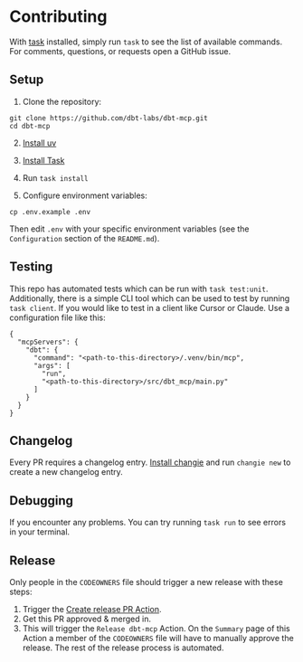 # Contributing

With [task](https://taskfile.dev/) installed, simply run `task` to see the list of available commands. For comments, questions, or requests open a GitHub issue.

## Setup

1. Clone the repository:
```shell
git clone https://github.com/dbt-labs/dbt-mcp.git
cd dbt-mcp
```

2. [Install uv](https://docs.astral.sh/uv/getting-started/installation/)

3. [Install Task](https://taskfile.dev/installation/)

4. Run `task install`

5. Configure environment variables:
```shell
cp .env.example .env
```
Then edit `.env` with your specific environment variables (see the `Configuration` section of the `README.md`).

## Testing

This repo has automated tests which can be run with `task test:unit`. Additionally, there is a simple CLI tool which can be used to test by running `task client`. If you would like to test in a client like Cursor or Claude. Use a configuration file like this:

```
{
  "mcpServers": {
    "dbt": {
      "command": "<path-to-this-directory>/.venv/bin/mcp",
      "args": [
        "run",
        "<path-to-this-directory>/src/dbt_mcp/main.py"
      ]
    }
  }
}
```

## Changelog

Every PR requires a changelog entry. [Install changie](https://changie.dev/) and run `changie new` to create a new changelog entry.

## Debugging

If you encounter any problems. You can try running `task run` to see errors in your terminal.

## Release

Only people in the `CODEOWNERS` file should trigger a new release with these steps:

1. Trigger the [Create release PR Action](https://github.com/dbt-labs/dbt-mcp/actions/workflows/create-release-pr.yml).
2. Get this PR approved & merged in.
3. This will trigger the `Release dbt-mcp` Action. On the `Summary` page of this Action a member of the `CODEOWNERS` file will have to manually approve the release. The rest of the release process is automated.